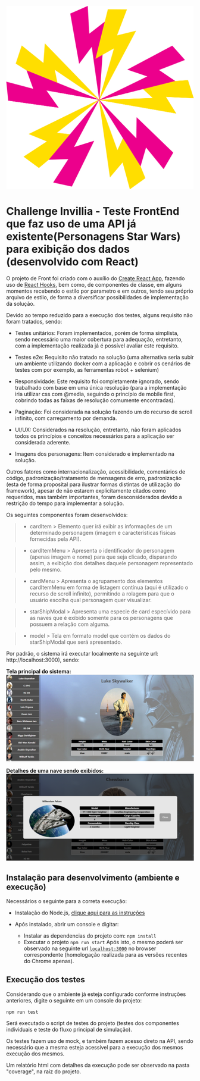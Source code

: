 ![Logo of the project](./images/logo.png)

# Challenge Invillia - Teste FrontEnd que faz uso de uma API já existente(Personagens Star Wars) para exibição dos dados (desenvolvido com React)

O projeto de Front foi criado com o auxílio do [Create React App](https://pt-br.reactjs.org/docs/create-a-new-react-app.html), fazendo uso de [React Hooks](https://pt-br.reactjs.org/docs/hooks-intro.html), bem como, de componentes de classe, em alguns momentos recebendo o estilo por parametro e em outros, tendo seu próprio arquivo de estilo, de forma a diversificar possibilidades de implementação da solução.

Devido ao tempo reduzido para a execução dos testes, alguns requisito não foram tratados, sendo:

- Testes unitários: Foram implementados, porém de forma simplista, sendo necessário uma maior cobertura para adequação, entretanto, com a implementação realizada já é possível avaliar este requisito.

- Testes e2e: Requisito não tratado na solução (uma alternativa seria subir um ambiente utilizando docker com a aplicação e cobrir os cenários de testes com por exemplo, as ferramentas robot + selenium)
  
- Responsividade: Este requisito foi completamente ignorado, sendo trabalhado com base em uma única resolução (para a implementação iria utilizar css com @media, seguindo o princípio de mobile first, cobrindo todas as faixas de resolução comumente encontradas).
  
- Paginação: Foi considerada na solução fazendo um do recurso de scroll infinito, com carregamento por demanda.
  
- UI/UX: Considerados na resolução, entretanto, não foram aplicados todos os princípios e conceitos necessários para a aplicação ser considerada aderente.
  
- Imagens dos personagens: Item considerado e implementado na solução.

Outros fatores como internacionalização, acessibilidade, comentários de código, padronização/tratamento de mensagens de erro, padronização (esta de forma proposital para ilustrar formas distintas de utilização do framework), apesar de não estarem explicitamente citados como requeridos, mas também importantes, foram desconsiderados devido a restrição do tempo para implementar a solução.

Os seguintes componentes foram desenvolvidos:

> - cardItem >
Elemento quer irá exibir as informações de um determinado personagem (imagem e características físicas fornecidas pela API).

> - cardItemMenu >
Apresenta o identificador do personagem (apenas imagem e nome) para que seja clicado, disparando assim, a exibição dos detalhes daquele personagem representado pelo mesmo.

> - cardMenu >
Apresenta o agrupamento dos elementos cardItemMenu em forma de listagem contínua (aqui é utilizado o recurso de scroll infinito), permitindo a rolagem para que o usuário escolha qual personagem quer visualizar.

> - starShipModal >
Apresenta uma especie de card especívido para as naves que é exibido somente para os personagens que possuem a relação com alguma.

> - model >
Tela em formato model que contém os dados do starShipModal que será apresentado.

Por padrão, o sistema irá executar localmente na seguinte url: http://localhost:3000), sendo:

**Tela principal do sistema:**
![Main screen](./images/telaPrincipal.png)

**Detalhes de uma nave sendo exibidos:**
![Simulate screen](./images/telaDetalheShip.png)

## Instalação para desenvolvimento (ambiente e execução)

Necessários o seguinte para a correta execução:

- Instalação do Node.js, [clique aqui para as instruções](https://nodejs.org/en/download/)

- Após instalado, abrir um console e digitar:

  * Instalar as dependencias do projeto com: `npm install`
  * Executar o projeto `npm run start`
  Após isto, o mesmo poderá ser observado na seguinte url [`localhost:3000`](http://localhost:3000) no browser correspondente (homologação realizada para as versões recentes do Chrome apenas).

## Execução dos testes

Considerando que o ambiente já esteja configurado conforme instruções anteriores, digite o seguinte em um console do projeto:

```shell
npm run test
```

Será executado o script de testes do projeto (testes dos componentes individuais e teste do fluxo principal de simulação). 

Os testes fazem uso de mock, e também fazem acesso direto na API, sendo necessário que a mesma esteja acessível para a execução dos mesmos execução dos mesmos.

Um relatório html com detalhes da execução pode ser observado na pasta "coverage", na raiz do projeto.
